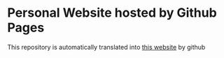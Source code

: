 # Personal Website hosted by Github Pages
This repository is automatically translated into [this website](//johannesvollmer.github.io) by github
